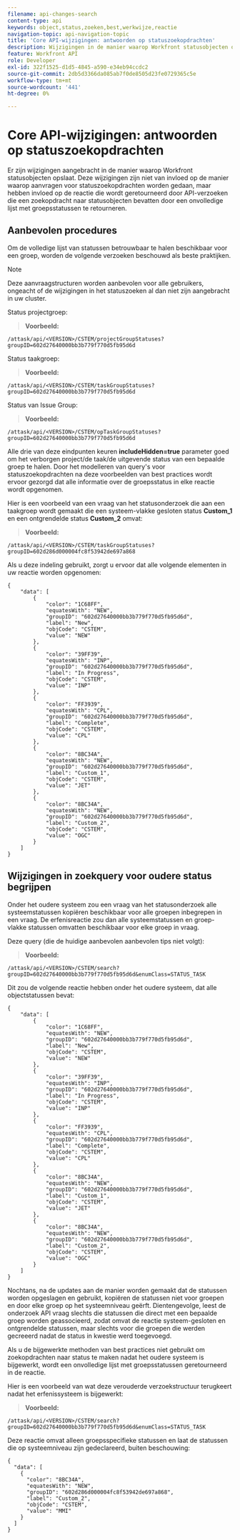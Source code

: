 ```yaml
---
filename: api-changes-search
content-type: api
keywords: object,status,zoeken,best,werkwijze,reactie
navigation-topic: api-navigation-topic
title: 'Core API-wijzigingen: antwoorden op statuszoekopdrachten'
description: Wijzigingen in de manier waarop Workfront statusobjecten opslaat.
feature: Workfront API
role: Developer
exl-id: 322f1525-d1d5-4845-a590-e34eb94ccdc2
source-git-commit: 2db5d3366da085ab7f0de8505d23fe0729365c5e
workflow-type: tm+mt
source-wordcount: '441'
ht-degree: 0%

---
```


# Core API-wijzigingen: antwoorden op statuszoekopdrachten

Er zijn wijzigingen aangebracht in de manier waarop Workfront statusobjecten opslaat. Deze wijzigingen zijn niet van invloed op de manier waarop aanvragen voor statuszoekopdrachten worden gedaan, maar hebben invloed op de reactie die wordt geretourneerd door API-verzoeken die een zoekopdracht naar statusobjecten bevatten door een onvolledige lijst met groepsstatussen te retourneren.

## Aanbevolen procedures

Om de volledige lijst van statussen betrouwbaar te halen beschikbaar voor een groep, worden de volgende verzoeken beschouwd als beste praktijken.

>[!NOTE]
>
>Deze aanvraagstructuren worden aanbevolen voor alle gebruikers, ongeacht of de wijzigingen in het statuszoeken al dan niet zijn aangebracht in uw cluster.

Status projectgroep:

>**Voorbeeld:**

```
/attask/api/<VERSION>/CSTEM/projectGroupStatuses?groupID=602d27640000bb3b779f770d5fb95d6d
```

Status taakgroep:

>**Voorbeeld:**

```
/attask/api/<VERSION>/CSTEM/taskGroupStatuses?groupID=602d27640000bb3b779f770d5fb95d6d
```

Status van Issue Group:

>**Voorbeeld:**

```
/attask/api/<VERSION>/CSTEM/opTaskGroupStatuses?groupID=602d27640000bb3b779f770d5fb95d6d
```

Alle drie van deze eindpunten keuren **includeHidden=true** parameter goed om het verborgen project/de taak/de uitgevende status van een bepaalde groep te halen. Door het modelleren van query&#39;s voor statuszoekopdrachten na deze voorbeelden van best practices wordt ervoor gezorgd dat alle informatie over de groepsstatus in elke reactie wordt opgenomen.

Hier is een voorbeeld van een vraag van het statusonderzoek die aan een taakgroep wordt gemaakt die een systeem-vlakke gesloten status **Custom_1** en een ontgrendelde status **Custom_2** omvat:

>**Voorbeeld:**

```
/attask/api/<VERSION>/CSTEM/taskGroupStatuses?groupID=602d286d000004fc8f53942de697a868
```

Als u deze indeling gebruikt, zorgt u ervoor dat alle volgende elementen in uw reactie worden opgenomen:

```
{
    "data": [
        {
            "color": "1C68FF",
            "equatesWith": "NEW",
            "groupID": "602d27640000bb3b779f770d5fb95d6d",
            "label": "New",
            "objCode": "CSTEM",
            "value": "NEW"
        },
        {
            "color": "39FF39",
            "equatesWith": "INP",
            "groupID": "602d27640000bb3b779f770d5fb95d6d",
            "label": "In Progress",
            "objCode": "CSTEM",
            "value": "INP"
        },
        {
            "color": "FF3939",
            "equatesWith": "CPL",
            "groupID": "602d27640000bb3b779f770d5fb95d6d",
            "label": "Complete",
            "objCode": "CSTEM",
            "value": "CPL"
        },
        {
            "color": "8BC34A",
            "equatesWith": "NEW",
            "groupID": "602d27640000bb3b779f770d5fb95d6d",
            "label": "Custom_1",
            "objCode": "CSTEM",
            "value": "JET"
        },
        {
            "color": "8BC34A",
            "equatesWith": "NEW",
            "groupID": "602d27640000bb3b779f770d5fb95d6d",
            "label": "Custom_2",
            "objCode": "CSTEM",
            "value": "OGC"
        }
    ]
}
```

## Wijzigingen in zoekquery voor oudere status begrijpen

Onder het oudere systeem zou een vraag van het statusonderzoek alle systeemstatussen kopiëren beschikbaar voor alle groepen inbegrepen in een vraag. De erfenisreactie zou dan alle systeemstatussen en groep-vlakke statussen omvatten beschikbaar voor elke groep in vraag.

Deze query (die de huidige aanbevolen aanbevolen tips niet volgt):

>**Voorbeeld:**

```
/attask/api/<VERSION>/CSTEM/search?groupID=602d27640000bb3b779f770d5fb95d6d&enumClass=STATUS_TASK
```

Dit zou de volgende reactie hebben onder het oudere systeem, dat alle objectstatussen bevat:

```
{
    "data": [
        {
            "color": "1C68FF",
            "equatesWith": "NEW",
            "groupID": "602d27640000bb3b779f770d5fb95d6d",
            "label": "New",
            "objCode": "CSTEM",
            "value": "NEW"
        },
        {
            "color": "39FF39",
            "equatesWith": "INP",
            "groupID": "602d27640000bb3b779f770d5fb95d6d",
            "label": "In Progress",
            "objCode": "CSTEM",
            "value": "INP"
        },
        {
            "color": "FF3939",
            "equatesWith": "CPL",
            "groupID": "602d27640000bb3b779f770d5fb95d6d",
            "label": "Complete",
            "objCode": "CSTEM",
            "value": "CPL"
        },
        {
            "color": "8BC34A",
            "equatesWith": "NEW",
            "groupID": "602d27640000bb3b779f770d5fb95d6d",
            "label": "Custom_1",
            "objCode": "CSTEM",
            "value": "JET"
        },
        {
            "color": "8BC34A",
            "equatesWith": "NEW",
            "groupID": "602d27640000bb3b779f770d5fb95d6d",
            "label": "Custom_2",
            "objCode": "CSTEM",
            "value": "OGC"
        }
    ]
}
```

Nochtans, na de updates aan de manier worden gemaakt dat de statussen worden opgeslagen en gebruikt, kopiëren de statussen niet voor groepen en door elke groep op het systeemniveau geërft. Dientengevolge, leest de onderzoek API vraag slechts die statussen die direct met een bepaalde groep worden geassocieerd, zodat omvat de reactie systeem-gesloten en ontgrendelde statussen, maar slechts voor die groepen die werden gecreeerd nadat de status in kwestie werd toegevoegd.

Als u de bijgewerkte methoden van best practices niet gebruikt om zoekopdrachten naar status te maken nadat het oudere systeem is bijgewerkt, wordt een onvolledige lijst met groepsstatussen geretourneerd in de reactie.

Hier is een voorbeeld van wat deze verouderde verzoekstructuur terugkeert nadat het erfenissysteem is bijgewerkt:

>**Voorbeeld:**

```
/attask/api/<VERSION>/CSTEM/search?groupID=602d27640000bb3b779f770d5fb95d6d&enumClass=STATUS_TASK
```

Deze reactie omvat alleen groepsspecifieke statussen en laat de statussen die op systeemniveau zijn gedeclareerd, buiten beschouwing:

```
{
  "data": [
    {
      "color": "8BC34A",
      "equatesWith": "NEW",
      "groupID": "602d286d000004fc8f53942de697a868",
      "label": "Custom_2",
      "objCode": "CSTEM",
      "value": "MMI"
    }
  ]
}
```
